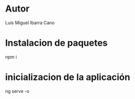 # Autor

Luis Miguel Ibarra Cano

# Instalacion de paquetes
npm i

# inicializacion de la aplicación
ng serve -o